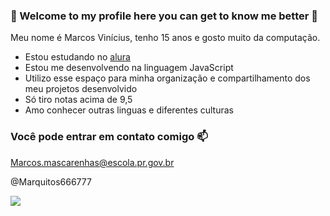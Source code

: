 ### 🥳 Welcome to my profile here you can get to know me better 🥳

Meu nome é Marcos Vinícius, tenho 15 anos e gosto muito da computação.

- Estou estudando no [alura](https://www.alura.com.br)
-  Estou me desenvolvendo na linguagem JavaScript
- Utilizo esse espaço para minha organização e compartilhamento dos meu projetos desenvolvido
- Só tiro notas acima de 9,5
- Amo conhecer outras linguas e diferentes culturas

### Você pode entrar em contato comigo  :mailbox:

Marcos.mascarenhas@escola.pr.gov.br

@Marquitos666777

![](https://media.tenor.com/Tw8FiJa_KWsAAAAd/alpha-wolf.gif)
